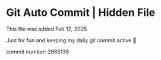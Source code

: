 # Git Auto Commit | Hidden File

This file was added Feb 12, 2025

Just for fun and keeping my daily git commit active 🤪

commit number: 2665138
